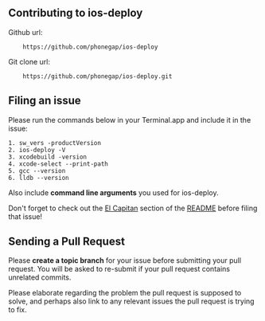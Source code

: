 ## Contributing to ios-deploy

Github url: 

        https://github.com/phonegap/ios-deploy

Git clone url: 

        https://github.com/phonegap/ios-deploy.git

## Filing an issue

Please run the commands below in your Terminal.app and include it in the issue:

```
1. sw_vers -productVersion
2. ios-deploy -V
3. xcodebuild -version
4. xcode-select --print-path
5. gcc --version
6. lldb --version

```
Also include **command line arguments** you used for ios-deploy.

Don't forget to check out the [El Capitan](https://github.com/phonegap/ios-deploy/blob/master/README.md#os-x-1011-el-capitan) section of the [README](https://github.com/phonegap/ios-deploy/blob/master/README.md) before filing that issue!


## Sending a Pull Request

Please **create a topic branch** for your issue before submitting your pull request. You will be asked to re-submit if your pull request contains unrelated commits.

Please elaborate regarding the problem the pull request is supposed to solve, and perhaps also link to any relevant issues the pull request is trying to fix.